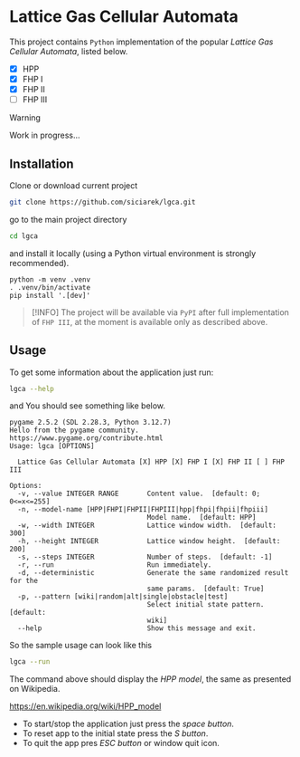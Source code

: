 # Lattice Gas Cellular Automata

This project contains `Python` implementation of the popular *Lattice Gas Cellular Automata*, listed below.

* [X] HPP
* [X] FHP I
* [X] FHP II
* [ ] FHP III

> [!WARNING]
> Work in progress...

## Installation

Clone or download current project

```bash
git clone https://github.com/siciarek/lgca.git
```

go to the main project directory

```bash
cd lgca
```

and install it locally (using a Python virtual environment is strongly recommended).

```
python -m venv .venv
. .venv/bin/activate
pip install '.[dev]'
```

> [!INFO]
> The project will be available via `PyPI` after full implementation of `FHP III`,
> at the moment is available only as described above.


## Usage

To get some information about the application just run:

```bash
lgca --help
```

and You should see something like below.

```text
pygame 2.5.2 (SDL 2.28.3, Python 3.12.7)
Hello from the pygame community. https://www.pygame.org/contribute.html
Usage: lgca [OPTIONS]

  Lattice Gas Cellular Automata [X] HPP [X] FHP I [X] FHP II [ ] FHP III

Options:
  -v, --value INTEGER RANGE       Content value.  [default: 0; 0<=x<=255]
  -n, --model-name [HPP|FHPI|FHPII|FHPIII|hpp|fhpi|fhpii|fhpiii]
                                  Model name.  [default: HPP]
  -w, --width INTEGER             Lattice window width.  [default: 300]
  -h, --height INTEGER            Lattice window height.  [default: 200]
  -s, --steps INTEGER             Number of steps.  [default: -1]
  -r, --run                       Run immediately.
  -d, --deterministic             Generate the same randomized result for the
                                  same params.  [default: True]
  -p, --pattern [wiki|random|alt|single|obstacle|test]
                                  Select initial state pattern.  [default:
                                  wiki]
  --help                          Show this message and exit.
```

So the sample usage can look like this

```bash
lgca --run
```

The command above should display the *HPP model*, the same as presented on Wikipedia.

https://en.wikipedia.org/wiki/HPP_model

* To start/stop the application just press the *space button*.
* To reset app to the initial state press the *S button*.
* To quit the app pres *ESC button* or window quit icon.

